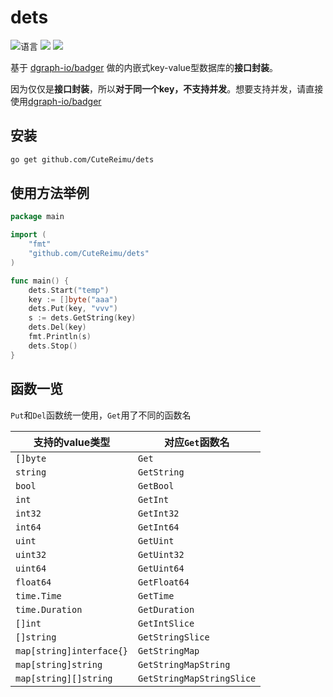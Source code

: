 # dets

![](https://img.shields.io/github/languages/top/CuteReimu/dets "语言")
[![](https://img.shields.io/github/workflow/status/CuteReimu/dets/Go)](https://github.com/CuteReimu/dets/actions/workflows/golangci-lint.yml "代码分析")
[![](https://img.shields.io/github/license/CuteReimu/dets)](https://github.com/CuteReimu/dets/blob/master/LICENSE "许可协议")

基于 [dgraph-io/badger](https://github.com/dgraph-io/badger) 做的内嵌式key-value型数据库的**接口封装**。

因为仅仅是**接口封装**，所以**对于同一个key，不支持并发**。想要支持并发，请直接使用[dgraph-io/badger](https://github.com/dgraph-io/badger)

## 安装

```bash
go get github.com/CuteReimu/dets
```

## 使用方法举例

```go
package main

import (
    "fmt"
    "github.com/CuteReimu/dets"
)

func main() {
    dets.Start("temp")
	key := []byte("aaa")
	dets.Put(key, "vvv")
    s := dets.GetString(key)
	dets.Del(key)
    fmt.Println(s)
    dets.Stop()
}
```

## 函数一览

`Put`和`Del`函数统一使用，`Get`用了不同的函数名

| 支持的value类型               | 对应`Get`函数名                | 
|--------------------------|---------------------------|
| `[]byte`                 | `Get`                     |
| `string`                 | `GetString`               |
| `bool`                   | `GetBool`                 |
| `int`                    | `GetInt`                  |
| `int32`                  | `GetInt32`                |
| `int64`                  | `GetInt64`                |
| `uint`                   | `GetUint`                 |
| `uint32`                 | `GetUint32`               |
| `uint64`                 | `GetUint64`               |
| `float64`                | `GetFloat64`              |
| `time.Time`              | `GetTime`                 |
| `time.Duration`          | `GetDuration`             |
| `[]int`                  | `GetIntSlice`             |
| `[]string`               | `GetStringSlice`          |
| `map[string]interface{}` | `GetStringMap`            |
| `map[string]string`      | `GetStringMapString`      |
| `map[string][]string`    | `GetStringMapStringSlice` |
